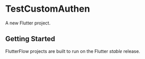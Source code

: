 # TestCustomAuthen

A new Flutter project.

## Getting Started

FlutterFlow projects are built to run on the Flutter _stable_ release.
